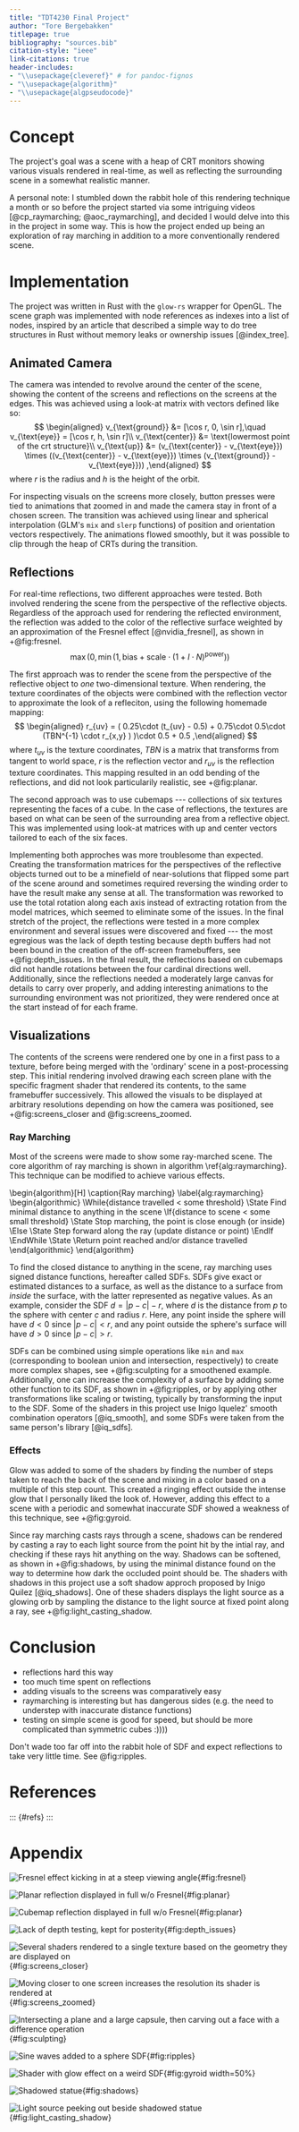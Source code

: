 ```yaml
---
title: "TDT4230 Final Project"
author: "Tore Bergebakken"
titlepage: true
bibliography: "sources.bib"
citation-style: "ieee"
link-citations: true
header-includes:
- "\\usepackage{cleveref}" # for pandoc-fignos
- "\\usepackage{algorithm}"
- "\\usepackage{algpseudocode}"
---
```


# Concept

The project's goal was a scene with a heap of CRT monitors showing various visuals rendered in real-time, as well as reflecting the surrounding scene in a somewhat realistic manner.

A personal note: I stumbled down the rabbit hole of this rendering technique a month or so before the project started via some intriguing videos [@cp_raymarching; @aoc_raymarching], and decided I would delve into this in the project in some way. This is how the project ended up being an exploration of ray marching in addition to a more conventionally rendered scene.


# Implementation

<!-- make this more focused on the points in the project description -->

<!-- This section will go over the various techniques used to render the complete scene and highlight problems. -->

The project was written in Rust with the `glow-rs` wrapper for OpenGL. The scene graph was implemented with node references as indexes into a list of nodes, inspired by an article that described a simple way to do tree structures in Rust without memory leaks or ownership issues [@index_tree].

## Animated Camera

The camera was intended to revolve around the center of the scene, showing the content of the screens and reflections on the screens at the edges. This was achieved using a look-at matrix with vectors defined like so:
$$
\begin{aligned}
  v_{\text{ground}} &= [\cos r, 0, \sin r],\quad
  v_{\text{eye}} = [\cos r, h, \sin r]\\
  v_{\text{center}} &= \text{lowermost point of the crt structure}\\
  v_{\text{up}} &= (v_{\text{center}} - v_{\text{eye}}) \times ((v_{\text{center}} - v_{\text{eye}}) \times (v_{\text{ground}} - v_{\text{eye}}))
,\end{aligned}
$$
where $r$ is the radius and $h$ is the height of the orbit.

For inspecting visuals on the screens more closely, button presses were tied to animations that zoomed in and made the camera stay in front of a chosen screen. The transition was achieved using linear and spherical interpolation (GLM's `mix` and `slerp` functions) of position and orientation vectors respectively.
The animations flowed smoothly, but it was possible to clip through the heap of CRTs during the transition.

## Reflections

For real-time reflections, two different approaches were tested. Both involved rendering the scene from the perspective of the reflective objects. Regardless of the approach used for rendering the reflected environment, the reflection was added to the color of the reflective surface weighted by an approximation of the Fresnel effect [@nvidia_fresnel], as shown in +@fig:fresnel.
$$
\max(0, \min(1, \text{bias} + \text{scale} \cdot (1 + I \cdot N)^{\text{power}}))
$$

<!-- ### Planar Approach -->

<!-- just render one perspective with relatively wide FOV and map it using [show formula of that function] -->

The first approach was to render the scene from the perspective of the reflective object to _one_ two-dimensional texture. When rendering, the texture coordinates of the objects were combined with the reflection vector to approximate the look of a refleciton, using the following homemade mapping:
$$
\begin{aligned}
  r_{uv} = ( 0.25\cdot (t_{uv} - 0.5) + 0.75\cdot 0.5\cdot  (TBN^{-1} \cdot  r_{x,y} ) )\cdot 0.5 + 0.5
,\end{aligned}
$$
where $t_{uv}$ is the texture coordinates, $TBN$ is a matrix that transforms from tangent to world space, $r$ is the reflection vector and $r_{uv}$ is the reflection texture coordinates. This mapping resulted in an odd bending of the reflections, and did not look particularily realistic, see +@fig:planar.

<!-- ### Cubemaps -->

The second approach was to use cubemaps --- collections of six textures representing the faces of a cube. In the case of reflections, the textures are based on what can be seen of the surrounding area from a reflective object. This was implemented using look-at matrices with up and center vectors tailored to each of the six faces.

Implementing both approches was more troublesome than expected. Creating the transformation matrices for the perspectives of the reflective objects turned out to be a minefield of near-solutions that flipped some part of the scene around and sometimes required reversing the winding order to have the result make any sense at all. The transformation was reworked to use the total rotation along each axis instead of extracting rotation from the model matrices, which seemed to eliminate some of the issues.
In the final stretch of the project, the reflections were tested in a more complex environment and several issues were discovered and fixed --- the most egregious was the lack of depth testing because depth buffers had not been bound in the creation of the off-screen framebuffers, see +@fig:depth_issues.
In the final result, the reflections based on cubemaps did not handle rotations between the four cardinal directions well. Additionally, since the reflections needed a moderately large canvas for details to carry over properly, and adding interesting animations to the surrounding environment was not prioritized, they were rendered once at the start instead of for each frame.

## Visualizations

The contents of the screens were rendered one by one in a first pass to a texture, before being merged with the 'ordinary' scene in a post-processing step. This initial rendering involved drawing each screen plane with the specific fragment shader that rendered its contents, to the same framebuffer successively. This allowed the visuals to be displayed at arbitrary resolutions depending on how the camera was positioned, see +@fig:screens_closer and @fig:screens_zoomed.

### Ray Marching

<!-- involves sampling a distance estimator -->

Most of the screens were made to show some ray-marched scene. The core algorithm of ray marching is shown in algorithm \ref{alg:raymarching}. This technique can be modified to achieve various effects.

<!-- TODO this needs to go I think -->
\begin{algorithm}[H]
\caption{Ray marching}
\label{alg:raymarching}
\begin{algorithmic}
\While{distance travelled $<$ some threshold}
    \State Find minimal distance to anything in the scene
    \If{distance to scene $<$ some small threshold}
        \State Stop marching, the point is close enough (or inside)
    \Else
        \State Step forward along the ray (update distance or point)
    \EndIf 
\EndWhile
\State \Return point reached and/or distance travelled
\end{algorithmic}
\end{algorithm}

<!-- ### Signed Distance Functions -->

To find the closed distance to anything in the scene, ray marching uses signed distance functions, hereafter called SDFs. SDFs give exact or estimated distances to a surface, as well as the distance to a surface from _inside_ the surface, with the latter represented as negative values. As an example, consider the SDF
$d = |p - c| - r,$
where $d$ is the distance from $p$ to the sphere with center $c$ and radius $r$. Here, any point inside the sphere will have $d < 0$ since $|p - c| < r$, and any point outside the sphere's surface will have $d > 0$ since $|p - c| > r$.

<!-- simple illustration and explanation of sphere sdf -->

SDFs can be combined using simple operations like `min` and `max` (corresponding to boolean union and intersection, respectively) to create more complex shapes, see +@fig:sculpting for a smoothened example. Additionally, one can increase the complexity of a surface by adding some other function to its SDF, as shown in +@fig:ripples, or by applying other transformations like scaling or twisting, typically by transforming the input to the SDF.
Some of the shaders in this project use Inigo Iquelez' smooth combination operators [@iq_smooth], and some SDFs were taken from the same person's library [@iq_sdfs].


<!-- mention using iq's smooth operators -->

### Effects

<!-- ### Bloom -->

Glow was added to some of the shaders by finding the number of steps taken to reach the back of the scene and mixing in a color based on a multiple of this step count. This created a ringing effect outside the intense glow that I personally liked the look of. However, adding this effect to a scene with a periodic and somewhat inaccurate SDF showed a weakness of this technique, see +@fig:gyroid.

<!-- pic of gyroid shader maybe -->

<!-- Similarly to glow, it is possible to use the number of steps travelled along a ray to approximate the complexity of the scene at the point it hits. -->
<!-- (did not really do ambient occlusion) -->

<!-- ## Shadows -->

Since ray marching casts rays through a scene, shadows can be rendered by casting a ray to each light source from the point hit by the intial ray, and checking if these rays hit anything on the way. Shadows can be softened, as shown in +@fig:shadows, by using the minimal distance found on the way to determine how dark the occluded point should be.
The shaders with shadows in this project use a soft shadow approch proposed by Inigo Quilez [@iq_shadows].
One of these shaders displays the light source as a glowing orb by sampling the distance to the light source at fixed point along a ray, see +@fig:light_casting_shadow.

<!-- show that shadow thing -->

<!-- ## Volumetrics -->



# Conclusion

- reflections hard this way
- too much time spent on reflections
- adding visuals to the screens was comparatively easy
- raymarching is interesting but has dangerous sides (e.g. the need to understep with inaccurate distance functions)
- testing on simple scene is good for speed, but should be more complicated than symmetric cubes :))))

Don't wade too far off into the rabbit hole of SDF and expect reflections to take very little time. See @fig:ripples.

# References

::: {#refs}
:::

# Appendix

![Fresnel effect kicking in at a steep viewing angle](img/reflection_fresnel1.png){#fig:fresnel}

![Planar reflection displayed in full w/o Fresnel](img/reflection_planar1.png){#fig:planar}

![Cubemap reflection displayed in full w/o Fresnel](img/reflection_cubemap1.png){#fig:planar}

![Lack of depth testing, kept for posterity](img/depth_issues.png){#fig:depth_issues}


![Several shaders rendered to a single texture based on the geometry they are displayed on](img/screen_texture_closer.png){#fig:screens_closer}

![Moving closer to one screen increases the resolution its shader is rendered at](img/screen_texture_zoom.png){#fig:screens_zoomed}

![Intersecting a plane and a large capsule, then carving out a face with a difference operation](img/sculpting.png){#fig:sculpting}

![Sine waves added to a sphere SDF](img/ripples.png){#fig:ripples}

![Shader with glow effect on a weird SDF](img/gyroid.png){#fig:gyroid width=50%}

![Shadowed statue](img/shadows1.png){#fig:shadows}

![Light source peeking out beside shadowed statue](img/shadows2.png){#fig:light_casting_shadow}
